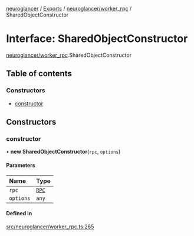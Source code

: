[neuroglancer](../README.md) / [Exports](../modules.md) / [neuroglancer/worker\_rpc](../modules/neuroglancer_worker_rpc.md) / SharedObjectConstructor

# Interface: SharedObjectConstructor

[neuroglancer/worker_rpc](../modules/neuroglancer_worker_rpc.md).SharedObjectConstructor

## Table of contents

### Constructors

- [constructor](neuroglancer_worker_rpc.SharedObjectConstructor.md#constructor)

## Constructors

### constructor

• **new SharedObjectConstructor**(`rpc`, `options`)

#### Parameters

| Name | Type |
| :------ | :------ |
| `rpc` | [`RPC`](../classes/neuroglancer_worker_rpc.RPC.md) |
| `options` | `any` |

#### Defined in

[src/neuroglancer/worker_rpc.ts:265](https://github.com/ActiveBrainAtlas2/neuroglancer/blob/034b457d/src/neuroglancer/worker_rpc.ts#L265)
